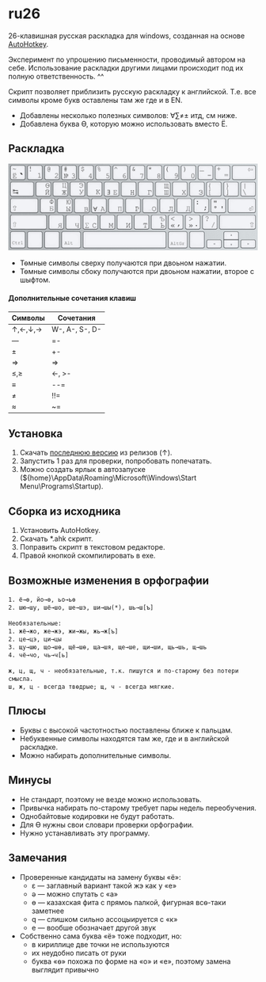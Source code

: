 ru26
==
26-клавишная русская раскладка для windows, созданная на основе [AutoHotkey](https://www.autohotkey.com/).

Эксперимент по упрошению письменности, проводимый автором на себе. 
Использование раскладки другими лицами происходит под их полную ответственность. ^^

Скрипт позволяет приблизить русскую раскладку к английской.
Т.е. все символы кроме букв оставлены там же где и в EN.

+ Добавлены несколько полезных символов: ∀∑≠± итд, см ниже.
+ Добавлена буква Ѳ, которую можно использовать вместо Ё.

Раскладка
---------
![layout](/layout.png?raw=true)

* Тѳмные символы сверху получаются при двоьном нажатии.
* Тѳмные символы сбоку получаются при двоьном нажатии, второе с шыфтом.

#### Дополнительные сочетания клавиш
Символы | Сочетания
---     | ---
↑,←,↓,→ | W-, A-, S-, D-
—       | =-
±       | +-
⇒      | =>
≤,≥     | <-, >-
≡       | --=
≠       | !!=
≈       | ~=

Установка
-----------
1. Скачать [последнюю версию](https://github.com/Akela1101/ru26/releases/latest) из релизов (↑).
2. Запустить 1 раз для проверки, попробовать попечатать.
3. Можно создать ярлык в автозапуске (${home}\AppData\Roaming\Microsoft\Windows\Start Menu\Programs\Startup).

Сборка из исходника
-----------
1. Установить AutoHotkey.
2. Скачать *.ahk скрипт.
3. Поправить скрипт в текстовом редакторе.
4. Правой кнопкой скомпилировать в ехе.

Возможные изменения в орфографии
----------------------
```
1. ё→ѳ, йо→ѳ, ьо→ьѳ
2. шю→шу, шё→шо, ше→шэ, ши→шы(*), шь→ш[ъ]

Необязательные:
1. жё→жо, же→жэ, жи→жы, жь→ж[ъ]
2. це→цэ, ци→цы
3. щу→шю, що→шѳ, щё→шѳ, ща→шя, ще→ше, щи→ши, щь→шь, щ→шь
4. чё→чо, чь→ч[ь]

ж, ц, щ, ч - необязательные, т.к. пишутся и по-старому без потери смысла.
ш, ж, ц - всегда твѳдрые; щ, ч - всегда мягкие.
```

Плюсы
-----
* Буквы с высокой частотностью поставлены ближе к пальцам.
* Небуквенные символы находятся там же, где и в английской раскладке.
* Можно набирать дополнительные символы.

Минусы
------
* Не стандарт, поэтому не везде можно использовать.
* Привычка набирать по-старому требует пары недель переобучения.
* Однобайтовые кодировки не будут работать.
* Для Ѳ нужны свои словари проверки орфографии.
* Нужно устанавливать эту программу.

Замечания
---------
* Проверенные кандидаты на замену буквы «ё»: 
  * ε — заглавный вариант такой жэ как у «е»
  * ә — можно спутать с «а»
  * ө — казахская фита с прямоь палкой, фигурная всѳ-таки заметнее
  * q — слишком сильно ассоцыируется с «к»
  * е — вообше обозначает другой звук
* Собственно сама буква «ё» тоже подходит, но: 
  * в кириллице две точки не используются
  * их неудобно писать от руки
  * буква «ѳ» похожа по форме на «о» и «е», поэтому замена выглядит привычно
